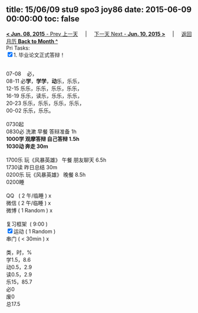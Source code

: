 title: 15/06/09 stu9 spo3 joy86
date: 2015-06-09 00:00:00
toc: false
---
[**< Jun. 08, 2015** - Prev 上一天](/lifelogs/2015/06/d08.html) &nbsp; &nbsp; | &nbsp; &nbsp; [下一天 Next - **Jun. 10, 2015 >**](/lifelogs/2015/06/d10.html) &nbsp; &nbsp; |  &nbsp; &nbsp; [返回月历 **Back to Month ^**](/lifelogs/2015/06/index.html)
<br/>Pri Tasks:</strong><br clear="none"/><input type="checkbox" checked="true" />1. 毕业论文正式答辩！</div><div><div><br clear="none"/></div><div>07-08    必，</div>08-11 必<b>学</b>，<b>学学</b>，<b>动</b>乐，乐乐，<br clear="none"/>12-15 乐乐，乐乐，乐乐，乐乐，<br clear="none"/>16-19 乐乐，读乐，乐乐，乐乐，<br clear="none"/>20-23 乐乐，乐乐，乐乐，乐乐，</div><div>00-02 乐乐，乐乐。<br/><div><br clear="none"/></div>0730起</div><div>0830必 洗漱 早餐 答辩准备 1h<br clear="none"/><b>1000学 观摩答辩 自己答辩 1.5h</b></div><div><b>1030动 奔走 30m</b></div><div><br/></div><div>1700乐 玩《风暴英雄》 午餐 朋友聊天 6.5h</div><div>1730读 昨日总结 30m</div><div>0200乐 玩《风暴英雄》 晚餐 8.5h</div><div>0200睡</div><div><br clear="none"/></div><div><en-todo/>QQ   ( 2 午/临睡 ) x<br clear="none"/><en-todo/>微信 ( 2 午/临睡 ) x</div><div><en-todo/>微博 ( 1 Random ) x</div><div><br clear="none"/></div><div><en-todo/>复习框架  ( 9:00 ) <br clear="none"/></div><div><input type="checkbox" checked="true" />运动 ( 1 Random ) </div><div><en-todo/>串门 ( < 30min ) x</div><div><div><br clear="none"/></div></div><div>类，时，%</div><div>学1.5，8.6</div><div>动0.5，2.9</div><div>读0.5，2.9</div><div>乐15，85.7</div><div>必0<br clear="none"/>废0<br clear="none"/>总17.5</div>